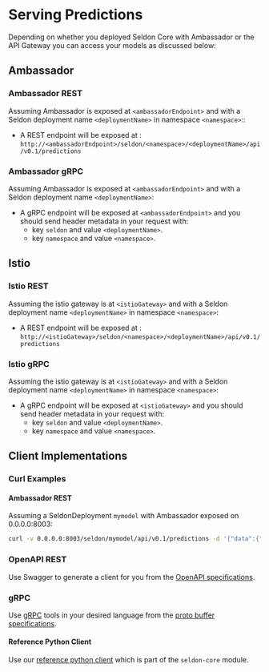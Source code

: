 # Serving Predictions

Depending on whether you deployed Seldon Core with Ambassador or the API Gateway you can access your models as discussed below:

## Ambassador

### Ambassador REST

Assuming Ambassador is exposed at ```<ambassadorEndpoint>``` and with a Seldon deployment name ```<deploymentName>```  in namespace ```<namespace>```::

 * A REST endpoint will be exposed at : ```http://<ambassadorEndpoint>/seldon/<namespace>/<deploymentName>/api/v0.1/predictions```


### Ambassador gRPC

Assuming Ambassador is exposed at ```<ambassadorEndpoint>``` and with a Seldon deployment name ```<deploymentName>```:

  * A gRPC endpoint will be exposed at ```<ambassadorEndpoint>``` and you should send header metadata in your request with:
    * key ```seldon``` and value ```<deploymentName>```.
    * key ```namespace``` and value ```<namespace>```.

## Istio

### Istio REST

Assuming the istio gateway is at ```<istioGateway>``` and with a Seldon deployment name ```<deploymentName>``` in namespace ```<namespace>```:

 * A REST endpoint will be exposed at : ```http://<istioGateway>/seldon/<namespace>/<deploymentName>/api/v0.1/predictions```


### Istio gRPC

Assuming the istio gateway is at ```<istioGateway>``` and with a Seldon deployment name ```<deploymentName>``` in namespace ```<namespace>```:

  * A gRPC endpoint will be exposed at ```<istioGateway>``` and you should send header metadata in your request with:
    * key ```seldon``` and value ```<deploymentName>```.
    * key ```namespace``` and value ```<namespace>```.


## Client Implementations

### Curl Examples

#### Ambassador REST

Assuming a SeldonDeployment ```mymodel``` with Ambassador exposed on 0.0.0.0:8003:

```bash
curl -v 0.0.0.0:8003/seldon/mymodel/api/v0.1/predictions -d '{"data":{"names":["a","b"],"tensor":{"shape":[2,2],"values":[0,0,1,1]}}}' -H "Content-Type: application/json"
```

### OpenAPI REST

Use Swagger to generate a client for you from the [OpenAPI specifications](../reference/apis/openapi.html).

### gRPC

Use [gRPC](https://grpc.io/) tools in your desired language from the [proto buffer specifications](../reference/apis/prediction.md).

#### Reference Python Client

Use our [reference python client](../python/python_module.md) which is part of the `seldon-core` module.

